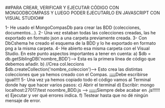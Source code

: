   ##PARA CREAR, VERIFICAR Y EJECUTAR  CÓDIGO CON MONGODBCOMPASS Y LUEGO PODER EJECUTARLO EN JAVASCRIPT CON VISUAL STUDIO##

1- He usado el MongoCompasDb para crear las BDD (colecciones, documentos...).
2- Una vez estaban todas las colecciones creadas, las he exportado en formato json a una carpeta previamente creada.
3- Con DbCshema he creado el esquema de la BDD y lo he exportado en formato png a la misma carpeta.
4- He abierto esa misma carpeta con el Visual Studio. En este punto aspectos importantes a tener en cuenta:
  a) $db = db.getSiblingDB('nombre_BDD')--> Esta es la primera línea de código que debemos añadir. 
  b) //Crea col.leccions
   $db.createCollection('nombre_coleccion')--> Esto crea las distintas colecciones que ya hemos creado con el Compas. ¡¡¡¡¡Debe escribirse igual!!!!
5- Una vez ya hemos copiado todo el código vamos al Terminal donde hay que hacer varios pasos:
  c)	Abrir el terminal
  d)	Escribir: mongo localhost:27017/test noombre_BDD.js --> ¡¡¡¡¡¡Siempre debe acabar en .js!!!!!!
  e)	Ejecutar y ver qué errores indica.
  f) Testear hasta que no dé ningún mensaje de error.
